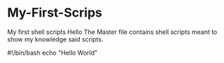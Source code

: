 # My-First-Scrips
My first shell scripts 
Hello
The Master file contains shell scripts meant to show my knowledge said scripts.

#!/bin/bash
echo "Hello World" 
